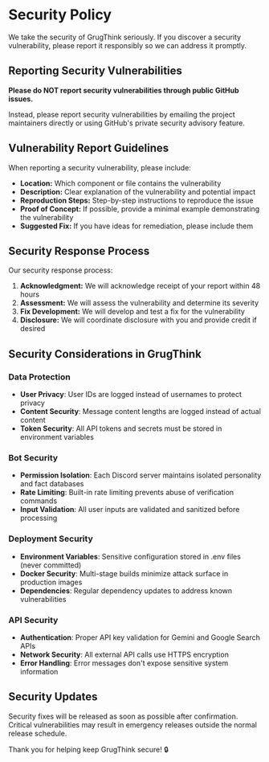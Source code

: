 # Security Policy

We take the security of GrugThink seriously. If you discover a security vulnerability, please report it responsibly so we can address it promptly.

## Reporting Security Vulnerabilities

**Please do NOT report security vulnerabilities through public GitHub issues.**

Instead, please report security vulnerabilities by emailing the project maintainers directly or using GitHub's private security advisory feature.

## Vulnerability Report Guidelines

When reporting a security vulnerability, please include:

*   **Location:** Which component or file contains the vulnerability
*   **Description:** Clear explanation of the vulnerability and potential impact
*   **Reproduction Steps:** Step-by-step instructions to reproduce the issue
*   **Proof of Concept:** If possible, provide a minimal example demonstrating the vulnerability
*   **Suggested Fix:** If you have ideas for remediation, please include them

## Security Response Process

Our security response process:

1.  **Acknowledgment:** We will acknowledge receipt of your report within 48 hours
2.  **Assessment:** We will assess the vulnerability and determine its severity
3.  **Fix Development:** We will develop and test a fix for the vulnerability
4.  **Disclosure:** We will coordinate disclosure with you and provide credit if desired

## Security Considerations in GrugThink

### Data Protection
- **User Privacy**: User IDs are logged instead of usernames to protect privacy
- **Content Security**: Message content lengths are logged instead of actual content
- **Token Security**: All API tokens and secrets must be stored in environment variables

### Bot Security
- **Permission Isolation**: Each Discord server maintains isolated personality and fact databases
- **Rate Limiting**: Built-in rate limiting prevents abuse of verification commands
- **Input Validation**: All user inputs are validated and sanitized before processing

### Deployment Security
- **Environment Variables**: Sensitive configuration stored in .env files (never committed)
- **Docker Security**: Multi-stage builds minimize attack surface in production images
- **Dependencies**: Regular dependency updates to address known vulnerabilities

### API Security
- **Authentication**: Proper API key validation for Gemini and Google Search APIs
- **Network Security**: All external API calls use HTTPS encryption
- **Error Handling**: Error messages don't expose sensitive system information

## Security Updates

Security fixes will be released as soon as possible after confirmation. Critical vulnerabilities may result in emergency releases outside the normal release schedule.

Thank you for helping keep GrugThink secure! 🔒